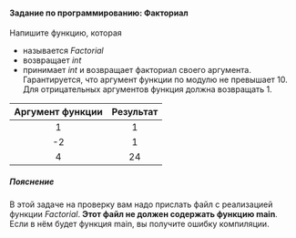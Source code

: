 #### Задание по программированию: Факториал ####

Напишите функцию, которая

* называется *Factorial*
* возвращает *int*
* принимает *int* и возвращает факториал своего аргумента. Гарантируется, что аргумент функции по модулю не превышает 10. Для отрицательных аргументов функция должна возвращать 1.

|        Аргумент функции        |            Результат           |
|:------------------------------:|:------------------------------:|
| 1                              | 1                              |
| -2                             | 1                              |
| 4                              | 24                             |

##### Пояснение #####
В этой задаче на проверку вам надо прислать файл с реализацией функции *Factorial*. **Этот файл не должен содержать функцию main**. Если в нём будет функция main, вы получите ошибку компиляции.

